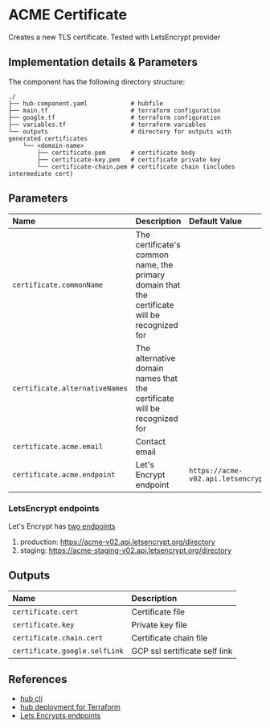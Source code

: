 # ACME Certificate

Creates a new TLS certificate. Tested with LetsEncrypt provider

## Implementation details & Parameters

The component has the following directory structure:

```text
./
├── hub-component.yaml            # hubfile
├── main.tf                       # terraform configuration
├── google.tf                     # terraform configuration
├── variables.tf                  # terraform variables
└── outputs                       # directory for outputs with generated certificates
    └── <domain-name>
        ├── certificate.pem       # certificate body
        ├── certificate-key.pem   # certificate private key
        └── certificate-chain.pem # certificate chain (includes intermediate cert)
```

## Parameters

| Name      | Description | Default Value | Required
| :-------- | :--------   | :-------- | :--:
| `certificate.commonName` | The certificate's common name, the primary domain that the certificate will be recognized for | | x |
| `certificate.alternativeNames` | The alternative domain names that the certificate will be recognized for | | |
| `certificate.acme.email` | Contact email | | |
| `certificate.acme.endpoint` | Let's Encrypt endpoint | `https://acme-v02.api.letsencrypt.org/directory` | x |

### LetsEncrypt endpoints

Let's Encrypt has [two endpoints](https://letsencrypt.org/docs/acme-protocol-updates/#acme-v2-rfc-8555)

1. production: <https://acme-v02.api.letsencrypt.org/directory>
2. staging:    <https://acme-staging-v02.api.letsencrypt.org/directory>

## Outputs

| Name      | Description |
| :-------- | :--------   |
| `certificate.cert` | Certificate file |
| `certificate.key` | Private key file |
| `certificate.chain.cert` | Certificate chain file |
| `certificate.google.selfLink` | GCP ssl sertificate self link |

## References

* [hub cli](https://github.com/agilestacks/hub/wiki)
* [hub deployment for Terraform](https://github.com/agilestacks/hub-extensions/blob/gcp-extensions/documentation/hub-component-terraform.md)
* [Lets Encrypts endpoints](https://letsencrypt.org/docs/acme-protocol-updates/#acme-v2-rfc-8555)
